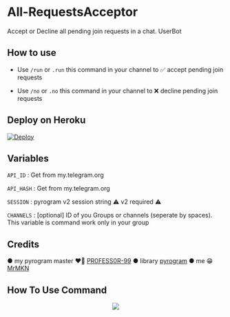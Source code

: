 # All-RequestsAcceptor

Accept or Decline all pending join requests in a chat. UserBot

## How to use

* Use `/run` or `.run` this command in your channel to ✅️ accept pending join requests               

* Use `/no` or `.no`  this command in your channel to ❌️ decline pending join requests

## Deploy on Heroku
[![Deploy](https://www.herokucdn.com/deploy/button.svg)](https://heroku.com/deploy?template=https://github.com/MrMKN/All-RequestsAcceptor)               

## Variables

`API_ID` : Get from my.telegram.org

`API_HASH` : Get from my.telegram.org

`SESSION` : pyrogram v2 session string ⚠️ v2 required ⚠️

`CHANNELS` : [optional] ID of you Groups or channels (seperate by spaces). This variable is command work only in your group              

## Credits

● my pyrogram master ❤️‍🔥 [PR0FESS0R-99](https://github.com/PR0FESS0R-99)
● library [pyrogram](https://docs.pyrogram.org)
● me 😁 [MrMKN](https://github.com/MrMKN)

## How To Use Command 
<p align="center">
    <img src="https://telegra.ph/file/266aa92564b9b7f8aa67b.mp4">
</p>

